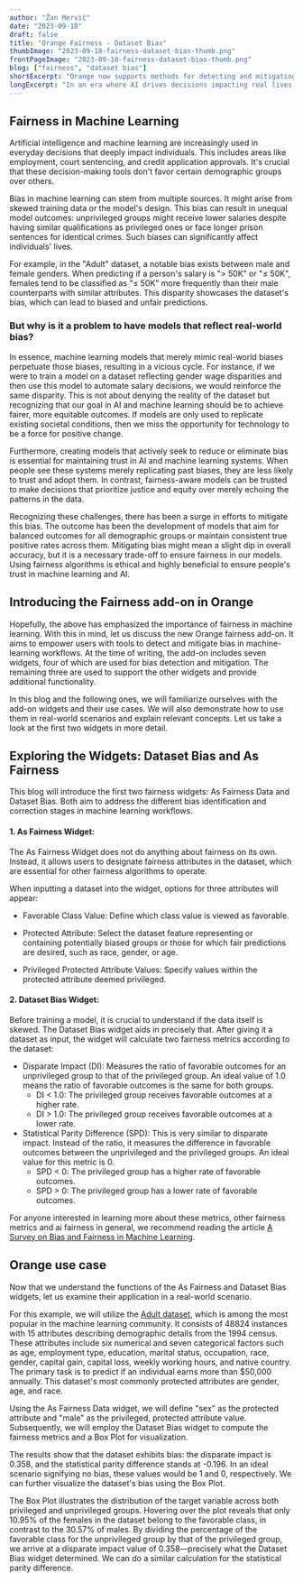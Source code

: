 ```yaml
---
author: "Žan Mervič"
date: "2023-09-18"
draft: false
title: "Orange Fairness - Dataset Bias"
thumbImage: "2023-09-18-fairness-dataset-bias-thumb.png"
frontPageImage: "2023-09-18-fairness-dataset-bias-thumb.png"
blog: ["fairness", "dataset bias"]
shortExcerpt: "Orange now supports methods for detecting and mitigating bias in machine learning."
longExcerpt: "In an era where AI drives decisions impacting real lives, fairness in machine learning is paramount. Take the `Adult` dataset, which shows discrepancies in salary predictions based on gender. Addressing such concerns, Orange introduces a fairness add-on. Using new widgets, users can identify and mitigate biases in their datasets or model predictions."
---
```


## Fairness in Machine Learning

Artificial intelligence and machine learning are increasingly used in everyday decisions that deeply impact individuals. This includes areas like employment, court sentencing, and credit application approvals. It's crucial that these decision-making tools don't favor certain demographic groups over others.

Bias in machine learning can stem from multiple sources. It might arise from skewed training data or the model's design. This bias can result in unequal model outcomes: unprivileged groups might receive lower salaries despite having similar qualifications as privileged ones or face longer prison sentences for identical crimes. Such biases can significantly affect individuals' lives.

For example, in the "Adult" dataset, a notable bias exists between male and female genders. When predicting if a person's salary is "> 50K" or "≤ 50K", females tend to be classified as "≤ 50K" more frequently than their male counterparts with similar attributes. This disparity showcases the dataset's bias, which can lead to biased and unfair predictions.

### But why is it a problem to have models that reflect real-world bias?

In essence, machine learning models that merely mimic real-world biases perpetuate those biases, resulting in a vicious cycle. For instance, if we were to train a model on a dataset reflecting gender wage disparities and then use this model to automate salary decisions, we would reinforce the same disparity. This is not about denying the reality of the dataset but recognizing that our goal in AI and machine learning should be to achieve fairer, more equitable outcomes. If models are only used to replicate existing societal conditions, then we miss the opportunity for technology to be a force for positive change.

Furthermore, creating models that actively seek to reduce or eliminate bias is essential for maintaining trust in AI and machine learning systems. When people see these systems merely replicating past biases, they are less likely to trust and adopt them. In contrast, fairness-aware models can be trusted to make decisions that prioritize justice and equity over merely echoing the patterns in the data.

Recognizing these challenges, there has been a surge in efforts to mitigate this bias. The outcome has been the development of models that aim for balanced outcomes for all demographic groups or maintain consistent true positive rates across them. Mitigating bias might mean a slight dip in overall accuracy, but it is a necessary trade-off to ensure fairness in our models. Using fairness algorithms is ethical and highly beneficial to ensure people's trust in machine learning and AI.

## Introducing the Fairness add-on in Orange

Hopefully, the above has emphasized the importance of fairness in machine learning. With this in mind, let us discuss the new Orange fairness add-on. It aims to empower users with tools to detect and mitigate bias in machine-learning workflows. At the time of writing, the add-on includes seven widgets, four of which are used for bias detection and mitigation. The remaining three are used to support the other widgets and provide additional functionality.

In this blog and the following ones, we will familiarize ourselves with the add-on widgets and their use cases. We will also demonstrate how to use them in real-world scenarios and explain relevant concepts. Let us take a look at the first two widgets in more detail.

## Exploring the Widgets: Dataset Bias and As Fairness

This blog will introduce the first two fairness widgets: As Fairness Data and Dataset Bias. Both aim to address the different bias identification and correction stages in machine learning workflows.


#### 1. As Fairness Widget:

The As Fairness Widget does not do anything about fairness on its own. Instead, it allows users to designate fairness attributes in the dataset, which are essential for other fairness algorithms to operate.

When inputting a dataset into the widget, options for three attributes will appear:

- Favorable Class Value: Define which class value is viewed as favorable.

- Protected Attribute: Select the dataset feature representing or containing potentially biased groups or those for which fair predictions are desired, such as race, gender, or age.

- Privileged Protected Attribute Values: Specify values within the protected attribute deemed privileged.

<WindowScreenshot src="2023-09-18-fairness-dataset-bias-as-fairness-data.png" />

#### 2. Dataset Bias Widget:

Before training a model, it is crucial to understand if the data itself is skewed. The Dataset Bias widget aids in precisely that. After giving it a dataset as input, the widget will calculate two fairness metrics according to the dataset:

- Disparate Impact (DI): Measures the ratio of favorable outcomes for an unprivileged group to that of the privileged group. An ideal value of 1.0 means the ratio of favorable outcomes is the same for both groups.
  - DI < 1.0: The privileged group receives favorable outcomes at a higher rate.
  - DI > 1.0: The privileged group receives favorable outcomes at a lower rate.
- Statistical Parity Difference (SPD): This is very similar to disparate impact. Instead of the ratio, it measures the difference in favorable outcomes between the unprivileged and the privileged groups. An ideal value for this metric is 0.
  - SPD < 0: The privileged group has a higher rate of favorable outcomes.
  - SPD > 0: The privileged group has a lower rate of favorable outcomes.

<WindowScreenshot src="2023-09-18-fairness-dataset-bias.png" />

For anyone interested in learning more about these metrics, other fairness metrics and ai fairness in general, we recommend reading the article [A Survey on Bias and Fairness in Machine Learning](https://arxiv.org/pdf/1908.09635.pdf).


## Orange use case

Now that we understand the functions of the As Fairness and Dataset Bias widgets, let us examine their application in a real-world scenario. 

For this example, we will utilize the [Adult dataset](https://archive.ics.uci.edu/ml/datasets/adult), which is among the most popular in the machine learning community. It consists of 48824 instances with 15 attributes describing demographic details from the 1994 census. These attributes include six numerical and seven categorical factors such as age, employment type, education, marital status, occupation, race, gender, capital gain, capital loss, weekly working hours, and native country. The primary task is to predict if an individual earns more than $50,000 annually. This dataset's most commonly protected attributes are gender, age, and race.

Using the As Fairness Data widget, we will define "sex" as the protected attribute and "male" as the privileged, protected attribute value. Subsequently, we will employ the Dataset Bias widget to compute the fairness metrics and a Box Plot for visualization.

<WindowScreenshot src="2023-09-18-fairness-dataset-bias-use-case.png" />

The results show that the dataset exhibits bias: the disparate impact is 0.358, and the statistical parity difference stands at -0.196. In an ideal scenario signifying no bias, these values would be 1 and 0, respectively. We can further visualize the dataset's bias using the Box Plot.

<WindowScreenshot src="2023-09-18-fairness-dataset-bias-box-plot.png" />

The Box Plot illustrates the distribution of the target variable across both privileged and unprivileged groups. Hovering over the plot reveals that only 10.95% of the females in the dataset belong to the favorable class, in contrast to the 30.57% of males. By dividing the percentage of the favorable class for the unprivileged group by that of the privileged group, we arrive at a disparate impact value of 0.358—precisely what the Dataset Bias widget determined. We can do a similar calculation for the statistical parity difference.

